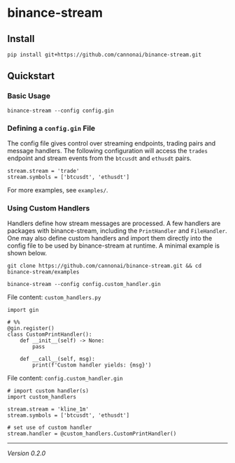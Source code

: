 # binance-stream

## Install

```
pip install git+https://github.com/cannonai/binance-stream.git
```

## Quickstart

### Basic Usage

```
binance-stream --config config.gin
```


### Defining a `config.gin` File

The config file gives control over streaming endpoints, trading pairs and message handlers. 
The following configuration will access the `trades` endpoint and stream events from the `btcusdt` and `ethusdt` pairs. 

```
stream.stream = 'trade'
stream.symbols = ['btcusdt', 'ethusdt']
```

For more examples, see `examples/`.


### Using Custom Handlers

Handlers define how stream messages are processed. A few handlers are packages with binance-stream, including the `PrintHandler` and `FileHandler`. 
One may also define custom handlers and import them directly into the config file to be used by binance-stream at runtime. A minimal example is shown below. 

```
git clone https://github.com/cannonai/binance-stream.git && cd binance-stream/examples
```

```
binance-stream --config config.custom_handler.gin
```

File content: `custom_handlers.py`
```
import gin

# %%
@gin.register()
class CustomPrintHandler():
    def __init__(self) -> None:
        pass
    
    def __call__(self, msg):
        print(f'Custom handler yields: {msg}')
```

File content: `config.custom_handler.gin`
```
# import custom handler(s)
import custom_handlers

stream.stream = 'kline_1m'
stream.symbols = ['btcusdt', 'ethusdt']

# set use of custom handler
stream.handler = @custom_handlers.CustomPrintHandler()
```


---

*Version 0.2.0*